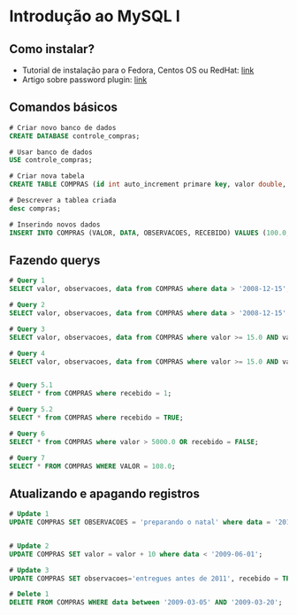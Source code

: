 # Introdução ao MySQL I

## Como instalar?

- Tutorial de instalação para o Fedora, Centos OS ou RedHat: [link](https://www.if-not-true-then-false.com/2010/install-mysql-on-fedora-centos-red-hat-rhel/)
- Artigo sobre password plugin: [link](https://dev.mysql.com/doc/refman/5.7/en/validate-password-plugin.html)

## Comandos básicos

```sql
# Criar novo banco de dados
CREATE DATABASE controle_compras;

# Usar banco de dados
USE controle_compras;

# Criar nova tabela
CREATE TABLE COMPRAS (id int auto_increment primare key, valor double, data date, observacoes varchar(255), recebido boolean);

# Descrever a tablea criada
desc compras;

# Inserindo novos dados
INSERT INTO COMPRAS (VALOR, DATA, OBSERVACOES, RECEBIDO) VALUES (100.0, '2017-02-01', 'COMPRAS DE FEVEREIRO', 1);

```

## Fazendo querys

```sql
# Query 1
SELECT valor, observacoes, data from COMPRAS where data > '2008-12-15';

# Query 2
SELECT valor, observacoes, data from COMPRAS where data > '2008-12-15' AND data < '2010-12-15';

# Query 3
SELECT valor, observacoes, data from COMPRAS where valor >= 15.0 AND valor <= 35.0;

# Query 4
SELECT valor, observacoes, data from COMPRAS where valor >= 15.0 AND valor <= 35.0 AND observacoes like "LANCHONETE%";


# Query 5.1
SELECT * from COMPRAS where recebido = 1;

# Query 5.2
SELECT * from COMPRAS where recebido = TRUE;

# Query 6
SELECT * from COMPRAS where valor > 5000.0 OR recebido = FALSE;

# Query 7
SELECT * FROM COMPRAS WHERE VALOR = 108.0;
```

## Atualizando e apagando registros

```sql
# Update 1
UPDATE COMPRAS SET OBSERVACOES = 'preparando o natal' where data = '2010-12-20';


# Update 2
UPDATE COMPRAS SET valor = valor + 10 where data < '2009-06-01';

# Update 3
UPDATE COMPRAS SET observacoes='entregues antes de 2011', recebido = TRUE where (data between '2009-07-01' AND '2010-07-01');

# Delete 1
DELETE FROM COMPRAS WHERE data between '2009-03-05' AND '2009-03-20';


```
